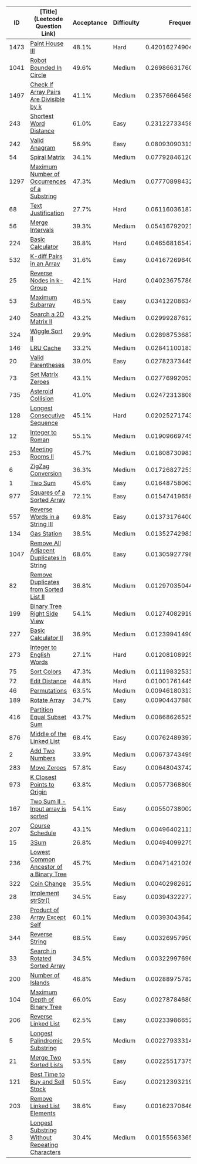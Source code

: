 |ID|[Title](Leetcode Question Link)|Acceptance|Difficulty|Frequency|
|----|-----|----|---|---|
|1473|[Paint House III]( https://leetcode.com/problems/paint-house-iii)|48.1%|Hard|0.4201627490481727|
|1041|[Robot Bounded In Circle]( https://leetcode.com/problems/robot-bounded-in-circle)|49.6%|Medium|0.26986631760028884|
|1497|[Check If Array Pairs Are Divisible by k]( https://leetcode.com/problems/check-if-array-pairs-are-divisible-by-k)|41.1%|Medium|0.2357666456855048|
|243|[Shortest Word Distance]( https://leetcode.com/problems/shortest-word-distance)|61.0%|Easy|0.23122733458279973|
|242|[Valid Anagram]( https://leetcode.com/problems/valid-anagram)|56.9%|Easy|0.08093090313491587|
|54|[Spiral Matrix]( https://leetcode.com/problems/spiral-matrix)|34.1%|Medium|0.07792846120043545|
|1297|[Maximum Number of Occurrences of a Substring]( https://leetcode.com/problems/maximum-number-of-occurrences-of-a-substring)|47.3%|Medium|0.07770898432731625|
|68|[Text Justification]( https://leetcode.com/problems/text-justification)|27.7%|Hard|0.06116036187169583|
|56|[Merge Intervals]( https://leetcode.com/problems/merge-intervals)|39.3%|Medium|0.054167920212564245|
|224|[Basic Calculator]( https://leetcode.com/problems/basic-calculator)|36.8%|Hard|0.046568165477211425|
|532|[K-diff Pairs in an Array]( https://leetcode.com/problems/k-diff-pairs-in-an-array)|31.6%|Easy|0.041672696400568025|
|25|[Reverse Nodes in k-Group]( https://leetcode.com/problems/reverse-nodes-in-k-group)|42.1%|Hard|0.040236757867738004|
|53|[Maximum Subarray]( https://leetcode.com/problems/maximum-subarray)|46.5%|Easy|0.03412208634661372|
|240|[Search a 2D Matrix II]( https://leetcode.com/problems/search-a-2d-matrix-ii)|43.2%|Medium|0.02999287612403949|
|324|[Wiggle Sort II]( https://leetcode.com/problems/wiggle-sort-ii)|29.9%|Medium|0.02898753687325229|
|146|[LRU Cache]( https://leetcode.com/problems/lru-cache)|33.2%|Medium|0.028411001832779885|
|20|[Valid Parentheses]( https://leetcode.com/problems/valid-parentheses)|39.0%|Easy|0.02782373445001039|
|73|[Set Matrix Zeroes]( https://leetcode.com/problems/set-matrix-zeroes)|43.1%|Medium|0.027769920533553028|
|735|[Asteroid Collision]( https://leetcode.com/problems/asteroid-collision)|41.0%|Medium|0.024723138086794758|
|128|[Longest Consecutive Sequence]( https://leetcode.com/problems/longest-consecutive-sequence)|45.1%|Hard|0.020252717433212362|
|12|[Integer to Roman]( https://leetcode.com/problems/integer-to-roman)|55.1%|Medium|0.019096697456456382|
|253|[Meeting Rooms II]( https://leetcode.com/problems/meeting-rooms-ii)|45.7%|Medium|0.018087309810579388|
|6|[ZigZag Conversion]( https://leetcode.com/problems/zigzag-conversion)|36.3%|Medium|0.01726827253226344|
|1|[Two Sum]( https://leetcode.com/problems/two-sum)|45.6%|Easy|0.016487580637467636|
|977|[Squares of a Sorted Array]( https://leetcode.com/problems/squares-of-a-sorted-array)|72.1%|Easy|0.015474196582597383|
|557|[Reverse Words in a String III]( https://leetcode.com/problems/reverse-words-in-a-string-iii)|69.8%|Easy|0.013731764001315941|
|134|[Gas Station]( https://leetcode.com/problems/gas-station)|38.5%|Medium|0.01352742981715631|
|1047|[Remove All Adjacent Duplicates In String]( https://leetcode.com/problems/remove-all-adjacent-duplicates-in-string)|68.6%|Easy|0.013059277989179281|
|82|[Remove Duplicates from Sorted List II]( https://leetcode.com/problems/remove-duplicates-from-sorted-list-ii)|36.8%|Medium|0.01297035044262745|
|199|[Binary Tree Right Side View]( https://leetcode.com/problems/binary-tree-right-side-view)|54.1%|Medium|0.01274082919906162|
|227|[Basic Calculator II]( https://leetcode.com/problems/basic-calculator-ii)|36.9%|Medium|0.01239941490503826|
|273|[Integer to English Words]( https://leetcode.com/problems/integer-to-english-words)|27.1%|Hard|0.012081089250339716|
|75|[Sort Colors]( https://leetcode.com/problems/sort-colors)|47.3%|Medium|0.011198325310029539|
|72|[Edit Distance]( https://leetcode.com/problems/edit-distance)|44.8%|Hard|0.010017614452317782|
|46|[Permutations]( https://leetcode.com/problems/permutations)|63.5%|Medium|0.009461803137288448|
|189|[Rotate Array]( https://leetcode.com/problems/rotate-array)|34.7%|Easy|0.00904437880665999|
|416|[Partition Equal Subset Sum]( https://leetcode.com/problems/partition-equal-subset-sum)|43.7%|Medium|0.008686265255960345|
|876|[Middle of the Linked List]( https://leetcode.com/problems/middle-of-the-linked-list)|68.4%|Easy|0.007624893975696915|
|2|[Add Two Numbers]( https://leetcode.com/problems/add-two-numbers)|33.9%|Medium|0.006737434951993369|
|283|[Move Zeroes]( https://leetcode.com/problems/move-zeroes)|57.8%|Easy|0.006480437425856766|
|973|[K Closest Points to Origin]( https://leetcode.com/problems/k-closest-points-to-origin)|63.8%|Medium|0.005773688094426333|
|167|[Two Sum II - Input array is sorted]( https://leetcode.com/problems/two-sum-ii-input-array-is-sorted)|54.1%|Easy|0.005507380022589096|
|207|[Course Schedule]( https://leetcode.com/problems/course-schedule)|43.1%|Medium|0.004964021114211758|
|15|[3Sum]( https://leetcode.com/problems/3sum)|26.8%|Medium|0.004940992758742591|
|236|[Lowest Common Ancestor of a Binary Tree]( https://leetcode.com/problems/lowest-common-ancestor-of-a-binary-tree)|45.7%|Medium|0.004714210262726446|
|322|[Coin Change]( https://leetcode.com/problems/coin-change)|35.5%|Medium|0.004029826126500844|
|28|[Implement strStr()]( https://leetcode.com/problems/implement-strstr)|34.5%|Easy|0.003943222775040032|
|238|[Product of Array Except Self]( https://leetcode.com/problems/product-of-array-except-self)|60.1%|Medium|0.003930436424724545|
|344|[Reverse String]( https://leetcode.com/problems/reverse-string)|68.5%|Easy|0.003269579502519813|
|33|[Search in Rotated Sorted Array]( https://leetcode.com/problems/search-in-rotated-sorted-array)|34.5%|Medium|0.003229976968332634|
|200|[Number of Islands]( https://leetcode.com/problems/number-of-islands)|46.8%|Medium|0.0028897578265903614|
|104|[Maximum Depth of Binary Tree]( https://leetcode.com/problems/maximum-depth-of-binary-tree)|66.0%|Easy|0.002787846801433134|
|206|[Reverse Linked List]( https://leetcode.com/problems/reverse-linked-list)|62.5%|Easy|0.0023398665252948926|
|5|[Longest Palindromic Substring]( https://leetcode.com/problems/longest-palindromic-substring)|29.5%|Medium|0.002279333142507479|
|21|[Merge Two Sorted Lists]( https://leetcode.com/problems/merge-two-sorted-lists)|53.5%|Easy|0.0022551737583973706|
|121|[Best Time to Buy and Sell Stock]( https://leetcode.com/problems/best-time-to-buy-and-sell-stock)|50.5%|Easy|0.0021239321954525975|
|203|[Remove Linked List Elements]( https://leetcode.com/problems/remove-linked-list-elements)|38.6%|Easy|0.0016237064659255223|
|3|[Longest Substring Without Repeating Characters]( https://leetcode.com/problems/longest-substring-without-repeating-characters)|30.4%|Medium|0.0015556336509412823|
